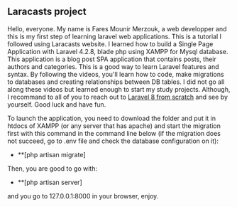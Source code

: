 
## Laracasts project

Hello, everyone. My name is Fares Mounir Merzouk, a web developper and this is my first step of learning laravel web applications.
This is a tutorial I followed using Laracasts website. I learned how to build a Single Page Application with Laravel 4.2.8, blade php using XAMPP for Mysql database.
This application is a blog post SPA application that contains posts, their authors and categories. This is a good way to learn Laravel features and syntax. By following the videos, you'll learn how to code, make migrations to databases and creating relationships between DB tables. I did not go all along these videos but learned enough to start my study projects. Although, I recommand to all of you to reach out to <a href="https://laracasts.com/series/laravel-8-from-scratch/">Laravel 8 
from scratch</a> and see by yourself. Good luck and have fun.

To launch the application, you need to download the folder and put it in htdocs of XAMPP (or any server that has apache) and start the migration first with this command in the command line below (if the migration does not succeed, go to .env file and check the database configuration on it):

- **[php artisan migrate]

Then, you are good to go with:

- **[php artisan server]

and you go to 127.0.0.1:8000 in your browser, enjoy.
